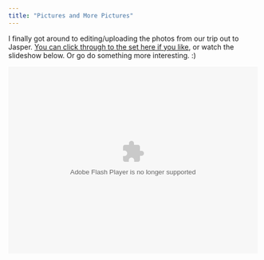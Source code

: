 ```yaml
---
title: "Pictures and More Pictures"
---
```

<p>I finally got around to editing/uploading the photos from our trip out to Jasper.  <a href="http://www.flickr.com/photos/lemon/sets/72157618008767269/">You can click through to the set here if you like</a>, or watch the slideshow below.  Or go do something more interesting.  :)</p>
<p><object width="500" height="375"><param name="flashvars" value="offsite=true&lang=en-us&page_show_url=%2Fphotos%2Flemon%2Fsets%2F72157618008767269%2Fshow%2F&page_show_back_url=%2Fphotos%2Flemon%2Fsets%2F72157618008767269%2F&set_id=72157618008767269&jump_to="></param><param name="movie" value="http://www.flickr.com/apps/slideshow/show.swf?v=71649"></param><param name="allowFullScreen" value="true"></param><embed type="application/x-shockwave-flash" src="http://www.flickr.com/apps/slideshow/show.swf?v=71649" allowFullScreen="true" flashvars="offsite=true&lang=en-us&page_show_url=%2Fphotos%2Flemon%2Fsets%2F72157618008767269%2Fshow%2F&page_show_back_url=%2Fphotos%2Flemon%2Fsets%2F72157618008767269%2F&set_id=72157618008767269&jump_to=" width="500" height="375"></embed></object></p>
